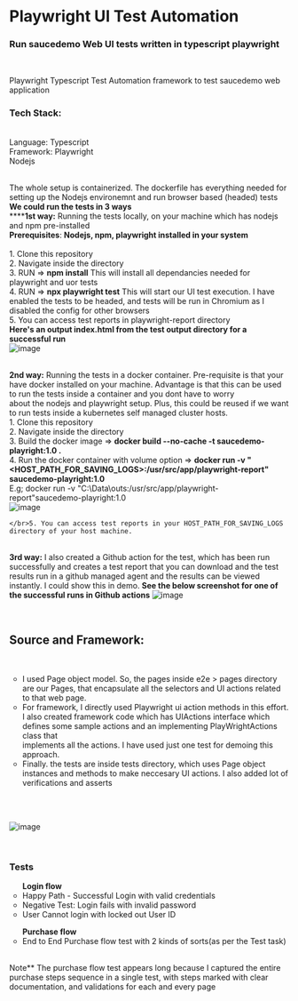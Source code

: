 <h1> Playwright UI Test Automation </h1>
<h3>Run saucedemo Web UI tests written in typescript playwright</h3>
</br>
<p>Playwright Typescript Test Automation framework to test saucedemo web application
</br>
<h3>Tech Stack:</h3>
</br>Language: Typescript
</br>Framework: Playwright
</br>Nodejs

</br>The whole setup is containerized. The dockerfile has everything needed for setting up the Nodejs environemnt and run browser based (headed) tests
</br>**We could run the tests in 3 ways**
</br>******1st way:** Running the tests locally, on your machine which has nodejs and npm pre-installed
</br> **Prerequisites**: **Nodejs, npm, playwright installed in your system**</br> 
	</br>1. Clone this repository
	</br>2. Navigate inside the directory
	</br>3. RUN => **npm install** This will install all dependancies needed for playwright and uor tests
	</br>4. RUN => **npx playwright test** This will start our UI test execution. I have enabled the tests to be headed, and tests will be run in Chromium as I disabled the config for other browsers
	</br>5. You can access test reports in playwright-report directory
</br> **Here's an output index.html from the test output directory for a successful run**
</br> ![image](https://github.com/user-attachments/assets/ea2b4898-820d-445c-941e-e3bbaf9c396e)

	

</br>**2nd way:** Running the tests in a docker container. Pre-requisite is that your have docker installed on your machine. Advantage is that this can be used to run the tests inside a container and you dont have to worry </br>about the nodejs and playwright setup. Plus, this could be reused if we want to run tests inside a kubernetes self managed cluster hosts.
	</br>1. Clone this repository
	</br>2. Navigate inside the directory
	</br>3. Build the docker image => **docker build --no-cache -t saucedemo-playright:1.0 .**
	</br>4. Run the docker container with volume option  => **docker run -v "<HOST_PATH_FOR_SAVING_LOGS>:/usr/src/app/playwright-report" saucedemo-playright:1.0**
	</br> E.g; docker run -v "C:\Data\outs:/usr/src/app/playwright-report"saucedemo-playright:1.0
	</br> ![image](https://github.com/user-attachments/assets/57795725-8483-4094-a10b-642b005c73cd)
	
	</br>5. You can access test reports in your HOST_PATH_FOR_SAVING_LOGS directory of your host machine. 
	
</br>**3rd way:** I also created a Github action for the test, which has been run successfully and creates a test report that you can download and the test results run in a github managed agent and the results can be viewed </br>instantly. I could show this in demo. **See the below screenshot for one of the successful runs in Github actions**
![image](https://github.com/user-attachments/assets/13c3385f-4209-49e5-b4c3-04d7a6934537)


</br><h2>Source and Framework:</h2>
</br>
<ul style="list-style-type: circle;">
  <li>I used Page object model. So, the pages inside e2e > pages directory are our Pages, that encapsulate all the selectors and UI actions related to that web page.</li>
  <li>For framework, I directly used Playwright ui action methods in this effort. I also created framework code which has UIActions interface which defines some sample actions and an implementing PlayWrightActions class that </br>implements all the actions. I have used just one test for demoing this approach. 
</li>
  <li> Finally. the tests are inside tests directory, which uses Page object instances and methods to make neccesary UI actions. I also added lot of verifications and asserts</li>
</ul>
</p>
</br> </br>




![image](https://github.com/user-attachments/assets/8b7c8d16-ec42-467d-99bf-fa3e451c2a4a)

</br><h3>Tests</h3>	
<ul style="list-style-type: circle;"><b>Login flow</b>
<li>Happy Path - Successful Login with valid credentials</li>	
<li>Negative Test: Login fails with invalid password</li>	
<li>User Cannot login with locked out User ID</li></ul>	
<ul style="list-style-type: circle;"><b>Purchase flow</b>
<li>End to End Purchase flow test with 2 kinds of sorts(as per the Test task)</li></ul>
</br>Note** The purchase flow test appears long because I captured the entire purchase steps sequence in a single test, with steps marked with clear documentation, and validations for each and every page	
